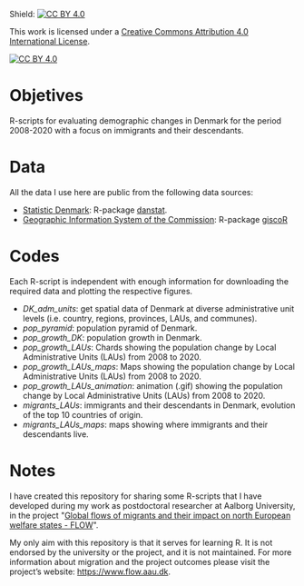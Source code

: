 Shield: [![CC BY 4.0][cc-by-shield]][cc-by]

This work is licensed under a
[Creative Commons Attribution 4.0 International License][cc-by].

[![CC BY 4.0][cc-by-image]][cc-by]

[cc-by]: http://creativecommons.org/licenses/by/4.0/
[cc-by-image]: https://i.creativecommons.org/l/by/4.0/88x31.png
[cc-by-shield]: https://img.shields.io/badge/License-CC%20BY%204.0-lightgrey.svg

# Objetives

R-scripts for evaluating demographic changes in Denmark for the period 2008-2020 with a focus on immigrants and their descendants.  

# Data

All the data I use here are public from the following data sources:

  - [Statistic Denmark](https://www.dst.dk/en): R-package [danstat](https://cran.r-project.org/web/packages/danstat/vignettes/Introduction_to_danstat.html).
  - [Geographic Information System of the Commission](https://ec.europa.eu/eurostat/web/gisco): R-package [giscoR](https://dieghernan.github.io/giscoR/) 

# Codes

Each R-script is independent with enough information for downloading the required data and plotting the respective figures.  

  - *DK_adm_units*: get spatial data of Denmark at diverse administrative unit levels (i.e. country, regions, provinces, LAUs, and communes).
  - *pop_pyramid*: population pyramid of Denmark.
  - *pop_growth_DK*: population growth in Denmark.
  - *pop_growth_LAUs*: Chards showing the population change by Local Administrative Units (LAUs) from 2008 to 2020. 
  - *pop_growth_LAUs_maps*: Maps showing the population change by Local Administrative Units (LAUs) from 2008 to 2020.
  - *pop_growth_LAUs_animation*: animation (.gif) showing the population change by Local Administrative Units (LAUs) from 2008 to 2020.
  - *migrants_LAUs*: immigrants and their descendants in Denmark, evolution of the top 10 countries of origin.  
  - *migrants_LAUs_maps*: maps showing where immigrants and their descendants live. 

# Notes

I have created this repository for sharing some R-scripts that I have developed during my work as postdoctoral researcher at Aalborg University, in the project "[Global flows of migrants and their impact on north European welfare states - FLOW](https://www.flow.aau.dk/)".

My only aim with this repository is that it serves for learning R. It is not endorsed by the university or the project, and it is not maintained. For more information about migration and the project outcomes please visit the project’s website: https://www.flow.aau.dk. 
